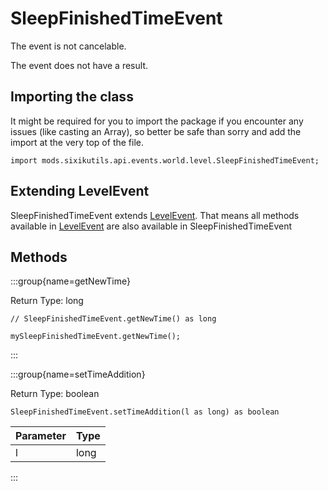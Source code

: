 # SleepFinishedTimeEvent

The event is not cancelable.

The event does not have a result.

## Importing the class

It might be required for you to import the package if you encounter any issues (like casting an Array), so better be safe than sorry and add the import at the very top of the file.
```zenscript
import mods.sixikutils.api.events.world.level.SleepFinishedTimeEvent;
```


## Extending LevelEvent

SleepFinishedTimeEvent extends [LevelEvent](/mods/sixikutils/utils/events/level/server/LevelEvent). That means all methods available in [LevelEvent](/mods/sixikutils/utils/events/level/server/LevelEvent) are also available in SleepFinishedTimeEvent

## Methods

:::group{name=getNewTime}

Return Type: long

```zenscript
// SleepFinishedTimeEvent.getNewTime() as long

mySleepFinishedTimeEvent.getNewTime();
```

:::

:::group{name=setTimeAddition}

Return Type: boolean

```zenscript
SleepFinishedTimeEvent.setTimeAddition(l as long) as boolean
```

| Parameter | Type |
|-----------|------|
| l         | long |


:::


